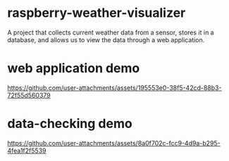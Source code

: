 # raspberry-weather-visualizer
A project that collects current weather data from a sensor, stores it in a database, and allows us to view the data through a web application.

# web application demo


https://github.com/user-attachments/assets/195553e0-38f5-42cd-88b3-72f55d560379

# data-checking demo



https://github.com/user-attachments/assets/8a0f702c-fcc9-4d9a-b295-4fea1f2f5539

